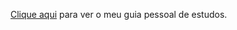 <p><a href="https://caiomaier.github.io/guia-de-estudos/">Clique aqui</a> para ver o meu guia pessoal de estudos.</p>
